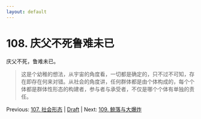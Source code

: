 ```yaml
---
layout: default
---
```

# 108. 庆父不死鲁难未已

庆父不死，鲁难未已。

> 这是个幼稚的想法，从宇宙的角度看，一切都是确定的，只不过不可知，存在即存在何来对错。从社会的角度讲，任何群体都是由个体构成的，每个个体都是群体性形态的构建者，参与者与承受者，不仅是哪个个体有单独的责任。

Previous: [107. 社会形态](107.md) | [Draft](../Draft.md) | Next: [109. 鲸落与大爆炸](109.md)